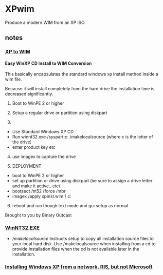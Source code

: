 # XPwim
Produce a modern WIM from an XP ISO.

## notes
### [XP to WIM]( https://msfn.org/board/topic/121046-xp-to-wim/?do=findComment&comment=954076 )
#### Easy WinXP CD Install to WIM Conversion

This basically encapsulates the standard windows xp install method inside a wim file.

Because it will install completely from the hard drive the installation time is decreased significantly.

1. Boot to WinPE 2 or higher

2. Setup a regular drive or partition using diskpart

3. 
- Use Standard Windows XP CD
- Run winnt32.exe /syspart:c: /makelocalsource
    (where c is the letter of the drive)
- enter product key etc

4. use imagex to capture the drive

5. DEPLOYMENT
- boot to WinPE 2 or higher
- set up partition or drive using diskpart (be sure to assign a drive letter and make it active.. etc)
- bootsect /nt52 /force /mbr
- imagex /apply xpinst.wim 1 c:

6. reboot and run though text mode and gui setup as normal

Brought to you by Binary Outcast

### [WinNT32.EXE]( https://docs.microsoft.com/en-us/windows-server/administration/windows-commands/winnt32 )
- */makelocalsource*	Instructs setup to copy all installation source files to your local hard disk. Use /makelocalsource when installing from a cd to provide installation files when the cd is not available later in the installation.

### [Installing Windows XP from a network. RIS, but not Microsoft]( http://unattendedxp.com/en/articles/installing-windows-xp-from-network/ )


